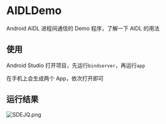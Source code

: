 # AIDLDemo

Android AIDL 进程间通信的 Demo 程序，了解一下 AIDL 的用法

## 使用

Android Studio 打开项目，先运行`bindserver`，再运行`app`

在手机上会生成两个 App，依次打开即可

## 运行结果

![SDEJQ.png](https://s3.jpg.cm/2020/11/11/SDEJQ.png)
